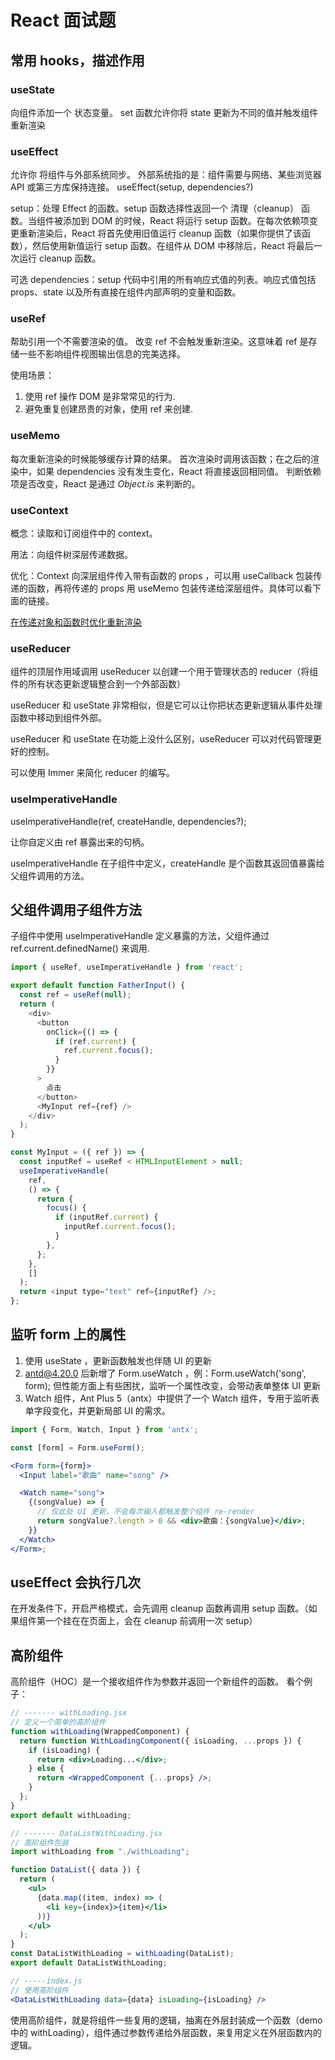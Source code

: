 # React 面试题

## 常用 hooks，描述作用

### useState

向组件添加一个 状态变量。
set 函数允许你将 state 更新为不同的值并触发组件重新渲染

### useEffect

允许你 将组件与外部系统同步。
外部系统指的是：组件需要与网络、某些浏览器 API 或第三方库保持连接。
useEffect(setup, dependencies?)

setup：处理 Effect 的函数。setup 函数选择性返回一个 清理（cleanup） 函数。当组件被添加到 DOM 的时候，React 将运行 setup 函数。在每次依赖项变更重新渲染后，React 将首先使用旧值运行 cleanup 函数（如果你提供了该函数），然后使用新值运行 setup 函数。在组件从 DOM 中移除后，React 将最后一次运行 cleanup 函数。

可选 dependencies：setup 代码中引用的所有响应式值的列表。响应式值包括 props、state 以及所有直接在组件内部声明的变量和函数。

### useRef

帮助引用一个不需要渲染的值。
改变 ref 不会触发重新渲染。这意味着 ref 是存储一些不影响组件视图输出信息的完美选择。

使用场景：

1. 使用 ref 操作 DOM 是非常常见的行为.
2. 避免重复创建昂贵的对象，使用 ref 来创建.

### useMemo

每次重新渲染的时候能够缓存计算的结果。
首次渲染时调用该函数；在之后的渲染中，如果 dependencies 没有发生变化，React 将直接返回相同值。
判断依赖项是否改变，React 是通过 _Object.is_ 来判断的。

### useContext

概念：读取和订阅组件中的 context。

用法：向组件树深层传递数据。

优化：Context 向深层组件传入带有函数的 props ，可以用 useCallback 包装传递的函数，再将传递的 props 用 useMemo 包装传递给深层组件。具体可以看下面的链接。

[在传递对象和函数时优化重新渲染](https://zh-hans.react.dev/reference/react/useContext#optimizing-re-renders-when-passing-objects-and-functions)

### useReducer

组件的顶层作用域调用 useReducer 以创建一个用于管理状态的 reducer（将组件的所有状态更新逻辑整合到一个外部函数）

useReducer 和 useState 非常相似，但是它可以让你把状态更新逻辑从事件处理函数中移动到组件外部。

useReducer 和 useState 在功能上没什么区别，useReducer 可以对代码管理更好的控制。

可以使用 Immer 来简化 reducer 的编写。

### useImperativeHandle

useImperativeHandle(ref, createHandle, dependencies?);

让你自定义由 ref 暴露出来的句柄。

useImperativeHandle 在子组件中定义，createHandle 是个函数其返回值暴露给父组件调用的方法。

## 父组件调用子组件方法

子组件中使用 useImperativeHandle 定义暴露的方法，父组件通过 ref.current.definedName() 来调用.

```javascript
import { useRef, useImperativeHandle } from 'react';

export default function FatherInput() {
  const ref = useRef(null);
  return (
    <div>
      <button
        onClick={() => {
          if (ref.current) {
            ref.current.focus();
          }
        }}
      >
        点击
      </button>
      <MyInput ref={ref} />
    </div>
  );
}

const MyInput = ({ ref }) => {
  const inputRef = useRef < HTMLInputElement > null;
  useImperativeHandle(
    ref,
    () => {
      return {
        focus() {
          if (inputRef.current) {
            inputRef.current.focus();
          }
        },
      };
    },
    []
  );
  return <input type="text" ref={inputRef} />;
};
```

## 监听 form 上的属性

1. 使用 useState ，更新函数触发也伴随 UI 的更新
2. antd@4.20.0 后新增了 Form.useWatch ，例：Form.useWatch('song', form); 但性能方面上有些困扰，监听一个属性改变，会带动表单整体 UI 更新
3. Watch 组件，Ant Plus 5（antx）中提供了一个 Watch 组件，专用于监听表单字段变化，并更新局部 UI 的需求。

```jsx
import { Form, Watch, Input } from 'antx';

const [form] = Form.useForm();

<Form form={form}>
  <Input label="歌曲" name="song" />

  <Watch name="song">
    {(songValue) => {
      // 仅此处 UI 更新，不会每次输入都触发整个组件 re-render
      return songValue?.length > 0 && <div>歌曲：{songValue}</div>;
    }}
  </Watch>
</Form>;
```

## useEffect 会执行几次

在开发条件下，开启严格模式，会先调用 cleanup 函数再调用 setup 函数。（如果组件第一个挂在在页面上，会在 cleanup 前调用一次 setup）

## 高阶组件

高阶组件（HOC）是一个接收组件作为参数并返回一个新组件的函数。
看个例子：

```jsx
// ------- withLoading.jsx
// 定义一个简单的高阶组件
function withLoading(WrappedComponent) {
  return function WithLoadingComponent({ isLoading, ...props }) {
    if (isLoading) {
      return <div>Loading...</div>;
    } else {
      return <WrappedComponent {...props} />;
    }
  };
}
export default withLoading;

// ------- DataListWithLoading.jsx
// 高阶组件包装
import withLoading from "./withLoading";

function DataList({ data }) {
  return (
    <ul>
      {data.map((item, index) => (
        <li key={index}>{item}</li>
      ))}
    </ul>
  );
}
const DataListWithLoading = withLoading(DataList);
export default DataListWithLoading;

// -----index.js
// 使用高阶组件
<DataListWithLoading data={data} isLoading={isLoading} />

```

使用高阶组件，就是将组件一些复用的逻辑，抽离在外层封装成一个函数（demo 中的 withLoading），组件通过参数传递给外层函数，来复用定义在外层函数内的逻辑。
